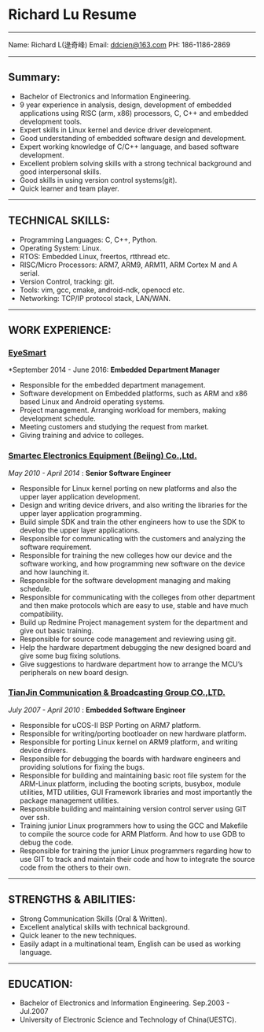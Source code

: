 # Richard Lu Resume

---
Name:   Richard L(逯奇峰)
Email:  <ddcien@163.com>
PH:     186-1186-2869

---
## Summary: 
* Bachelor of Electronics and Information Engineering.
* 9 year experience in analysis, design, development of embedded applications using RISC (arm, x86) processors, C, C++ and embedded development tools.
* Expert skills in Linux kernel and device driver development.
* Good understanding of embedded software design and development.
* Expert working knowledge of C/C++ language, and based software development.
* Excellent problem solving skills with a strong technical background and good interpersonal skills.
* Good skills in using version control systems(git).
* Quick learner and team player.

---
## TECHNICAL SKILLS: 
* Programming Languages: C, C++, Python.
* Operating System: Linux.
* RTOS: Embedded Linux, freertos, rtthread etc.
* RISC/Micro Processors: ARM7, ARM9, ARM11, ARM Cortex M and A serial.
* Version Control, tracking: git.
* Tools: vim, gcc, cmake, android-ndk, openocd etc.
* Networking: TCP/IP protocol stack, LAN/WAN.

---
## WORK EXPERIENCE:
### [EyeSmart](http://www.eyesmart.com.cn) 
*September 2014 - June 2016:
**Embedded Department Manager**

* Responsible for the embedded department management.
* Software development on Embedded platforms, such as ARM and x86 based Linux and Android operating systems.
* Project management. Arranging workload for members, making development schedule.
* Meeting customers and studying the request from market.
* Giving training and advice to colleges.
 
### [Smartec Electronics Equipment (Beijng) Co.,Ltd.](http://www.smartec.com.cn) 
*May 2010 - April 2014*	:
**Senior Software Engineer**

* Responsible for Linux kernel porting on new platforms and also the upper layer application development.
* Design and writing device drivers, and also writing the libraries for the upper layer application programming.
* Build simple SDK and train the other engineers how to use the SDK to develop the upper layer applications.
* Responsible for communicating with the customers and analyzing the software requirement.
* Responsible for training the new colleges how our device and the software working, and how programming new software on the device and how launching it.
* Responsible for the software development managing and making schedule.
* Responsible for communicating with the colleges from other department and then make protocols which are easy to use, stable and have much compatibility.
* Build up Redmine Project management system for the department and give out basic training.
* Responsible for source code management and reviewing using git.
* Help the hardware department debugging the new designed board and give some bug fixing solutions.
* Give suggestions to hardware department how to arrange the MCU’s peripherals on new board design.

### [TianJin Communication & Broadcasting Group CO.,LTD.](http://www.tcb.com.cn) 
*July 2007 - April 2010* :
**Embedded Software Engineer**

* Responsible for uCOS-II BSP Porting on ARM7 platform.
* Responsible for writing/porting bootloader on new hardware platform.
* Responsible for porting Linux kernel on ARM9 platform, and writing device drivers.
* Responsible for debugging the boards with hardware engineers and providing solutions for fixing the bugs.
* Responsible for building and maintaining basic root file system for the ARM-Linux platform, including the booting scripts, busybox, module utilities, MTD utilities, GUI Framework libraries and most importantly the package management utilities.
* Responsible building and maintaining version control server using GIT over ssh.
* Training junior Linux programmers how to using the GCC and Makefile to compile the source code for ARM Platform. And how to use GDB to debug the code.
* Responsible for training the junior Linux programmers regarding how to use GIT to track and maintain their code and how to integrate the source code from the others to their own.

---
## STRENGTHS & ABILITIES:
* Strong Communication Skills (Oral & Written).
* Excellent analytical skills with technical background.
* Quick leaner to the new techniques.
* Easily adapt in a multinational team, English can be used as working language.
 

---
## EDUCATION:
* Bachelor of Electronics and Information Engineering.  Sep.2003 - Jul.2007
* University of Electronic Science and Technology of China(UESTC).
